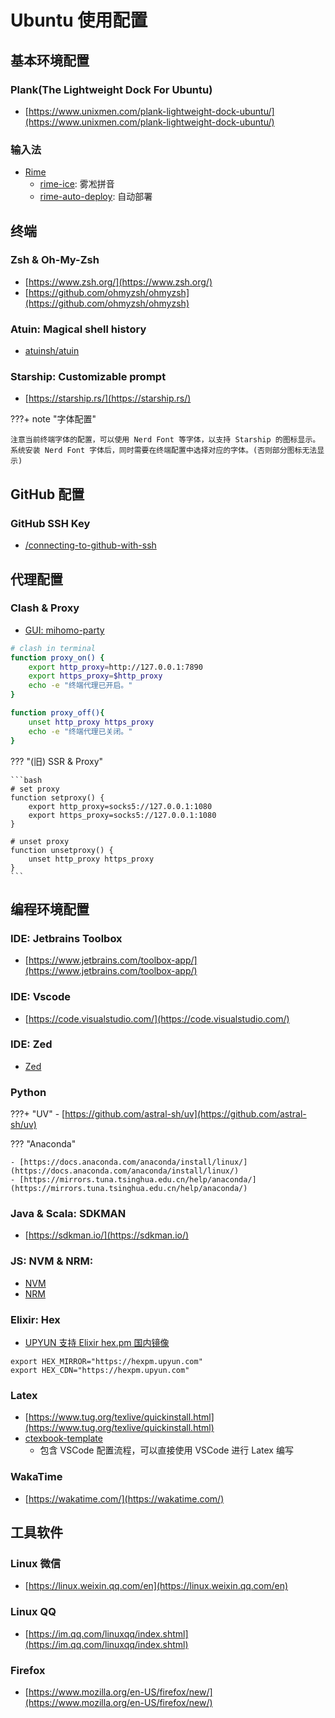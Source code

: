 # Ubuntu 使用配置


## 基本环境配置

### Plank(The Lightweight Dock For Ubuntu)
- [https://www.unixmen.com/plank-lightweight-dock-ubuntu/](https://www.unixmen.com/plank-lightweight-dock-ubuntu/)

### 输入法
- [Rime](https://rime.im/)
    - [rime-ice](https://github.com/iDvel/rime-ice): 雾凇拼音
    - [rime-auto-deploy](https://github.com/Mark24Code/rime-auto-deploy): 自动部署

## 终端
### Zsh & Oh-My-Zsh
- [https://www.zsh.org/](https://www.zsh.org/)
- [https://github.com/ohmyzsh/ohmyzsh](https://github.com/ohmyzsh/ohmyzsh)

### Atuin: Magical shell history
- [atuinsh/atuin](https://github.com/atuinsh/atuin)

### Starship: Customizable prompt
- [https://starship.rs/](https://starship.rs/)

???+ note "字体配置"

    注意当前终端字体的配置，可以使用 Nerd Font 等字体，以支持 Starship 的图标显示。
    系统安装 Nerd Font 字体后，同时需要在终端配置中选择对应的字体。(否则部分图标无法显示)


## GitHub 配置
### GitHub SSH Key
- [/connecting-to-github-with-ssh](https://docs.github.com/en/authentication/connecting-to-github-with-ssh)

## 代理配置

### Clash & Proxy
- [GUI: mihomo-party](https://github.com/mihomo-party-org/mihomo-party)
```bash
# clash in terminal
function proxy_on() {
    export http_proxy=http://127.0.0.1:7890
    export https_proxy=$http_proxy
    echo -e "终端代理已开启。"
}

function proxy_off(){
    unset http_proxy https_proxy
    echo -e "终端代理已关闭。"
}
```

??? "(旧) SSR & Proxy"

    ```bash
    # set proxy
    function setproxy() {
        export http_proxy=socks5://127.0.0.1:1080
        export https_proxy=socks5://127.0.0.1:1080
    }

    # unset proxy
    function unsetproxy() {
        unset http_proxy https_proxy
    }
    ```

## 编程环境配置

### IDE: Jetbrains Toolbox
- [https://www.jetbrains.com/toolbox-app/](https://www.jetbrains.com/toolbox-app/)


### IDE: Vscode
- [https://code.visualstudio.com/](https://code.visualstudio.com/)


### IDE: Zed
- [Zed](https://zed.dev/)


### Python

???+ "UV"
    - [https://github.com/astral-sh/uv](https://github.com/astral-sh/uv)


??? "Anaconda"

    - [https://docs.anaconda.com/anaconda/install/linux/](https://docs.anaconda.com/anaconda/install/linux/)
    - [https://mirrors.tuna.tsinghua.edu.cn/help/anaconda/](https://mirrors.tuna.tsinghua.edu.cn/help/anaconda/)


### Java & Scala: SDKMAN
- [https://sdkman.io/](https://sdkman.io/)


### JS: NVM & NRM:

- [NVM](https://github.com/nvm-sh/nvm)
- [NRM](https://github.com/Pana/nrm)

### Elixir: Hex
- [UPYUN 支持 Elixir hex.pm 国内镜像](https://ruby-china.org/topics/31631)


```shell
export HEX_MIRROR="https://hexpm.upyun.com"
export HEX_CDN="https://hexpm.upyun.com"
```

### Latex
- [https://www.tug.org/texlive/quickinstall.html](https://www.tug.org/texlive/quickinstall.html)
- [ctexbook-template](https://github.com/shenxiangzhuang/ctexbook-template)
    - 包含 VSCode 配置流程，可以直接使用 VSCode 进行 Latex 编写

### WakaTime
- [https://wakatime.com/](https://wakatime.com/)


## 工具软件

### Linux 微信
- [https://linux.weixin.qq.com/en](https://linux.weixin.qq.com/en)

### Linux QQ
- [https://im.qq.com/linuxqq/index.shtml](https://im.qq.com/linuxqq/index.shtml)


### Firefox
- [https://www.mozilla.org/en-US/firefox/new/](https://www.mozilla.org/en-US/firefox/new/)

